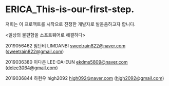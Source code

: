# ERICA_This-is-our-first-step.
저희는 이 프로젝트를 시작으로 진정한 개발자로 발돋움하고자 합니다.

<일상의 불편함을 소프트웨어로 해결하다>

2019056462 임단비 LIMDANBI sweetrain822@naver.com (sweetrain822@gmail.com)

2019036380 이다은 LEE-DA-EUN ekdms5809@naver.com (delee3064@gmail.com)

2019036844 하현우 high2092 high092@naver.com (high2092@gmail.com)
